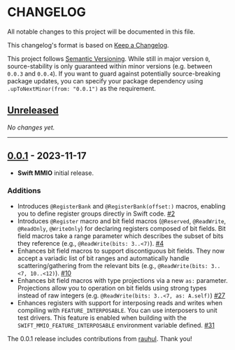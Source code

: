# CHANGELOG

All notable changes to this project will be documented in this file.

This changelog's format is based on
[Keep a Changelog](https://keepachangelog.com/en/1.0.0/).

This project follows [Semantic Versioning](https://semver.org/spec/v2.0.0.html).
While still in major version `0`, source-stability is only guaranteed within
minor versions (e.g. between `0.0.3` and `0.0.4`). If you want to guard against
potentially source-breaking package updates, you can specify your package
dependency using `.upToNextMinor(from: "0.0.1")` as the requirement.

## [Unreleased]

*No changes yet.*

<!-- 
Add new items at the end of the relevant section under **Unreleased**.
-->

---

## [0.0.1] - 2023-11-17

- **Swift MMIO** initial release.

### Additions

- Introduces `@RegisterBank` and `@RegisterBank(offset:)` macros, enabling you
  to define register groups directly in Swift code. [#2]
- Introduces `@Register` macro and bit field macros (`@Reserved`, `@ReadWrite`,
  `@ReadOnly`, `@WriteOnly`) for declaring registers composed of bit fields. Bit 
  field macros take a range parameter which describes the subset of bits they
  reference (e.g., `@ReadWrite(bits: 3..<7)`). [#4]
- Enhances bit field macros to support discontiguous bit fields. They now accept
  a variadic list of bit ranges and automatically handle scattering/gathering
  from the relevant bits (e.g., `@ReadWrite(bits: 3..<7, 10..<12)`). [#10]
- Enhances bit field macros with type projections via a new `as:` parameter.
  Projections allow you to operation on bit fields using strong types instead of
  raw integers (e.g. `@ReadWrite(bits: 3..<7, as: A.self)`) [#27]
- Enhances registers with support for interposing reads and writes when
  compiling with `FEATURE_INTERPOSABLE`. You can use interposers to unit test
  drivers. This feature is enabled when building with the
  `SWIFT_MMIO_FEATURE_INTERPOSABLE` environment variable defined. [#31]

The 0.0.1 release includes contributions from [rauhul]. Thank you!

<!-- Link references for releases -->

[Unreleased]: https://github.com/apple/swift-mmio/compare/0.0.1...HEAD
[0.0.1]: https://github.com/apple/swift-mmio/releases/tag/0.0.1

<!-- Link references for pull requests -->

[#2]: https://github.com/apple/swift-mmio/pull/2
[#4]: https://github.com/apple/swift-mmio/pull/4
[#10]: https://github.com/apple/swift-mmio/pull/10
[#27]: https://github.com/apple/swift-mmio/pull/27
[#31]: https://github.com/apple/swift-mmio/pull/31

<!-- Link references for contributors -->

[rauhul]: https://github.com/apple/swift-mmio/commits?author=rauhul
